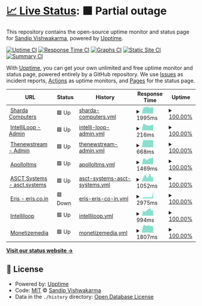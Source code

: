 # [📈 Live Status](https://demo.shardacomputers.xyz): <!--live status--> **🟧 Partial outage**

This repository contains the open-source uptime monitor and status page for [Sandip Vishwakarma](https://demo.shardacomputers.xyz), powered by [Upptime](https://github.com/upptime/upptime).

[![Uptime CI](https://github.com/Sandip-XDS/imedia/workflows/Uptime%20CI/badge.svg)](https://github.com/Sandip-XDS/imedia/actions?query=workflow%3A%22Uptime+CI%22)
[![Response Time CI](https://github.com/Sandip-XDS/imedia/workflows/Response%20Time%20CI/badge.svg)](https://github.com/Sandip-XDS/imedia/actions?query=workflow%3A%22Response+Time+CI%22)
[![Graphs CI](https://github.com/Sandip-XDS/imedia/workflows/Graphs%20CI/badge.svg)](https://github.com/Sandip-XDS/imedia/actions?query=workflow%3A%22Graphs+CI%22)
[![Static Site CI](https://github.com/Sandip-XDS/imedia/workflows/Static%20Site%20CI/badge.svg)](https://github.com/Sandip-XDS/imedia/actions?query=workflow%3A%22Static+Site+CI%22)
[![Summary CI](https://github.com/Sandip-XDS/imedia/workflows/Summary%20CI/badge.svg)](https://github.com/Sandip-XDS/imedia/actions?query=workflow%3A%22Summary+CI%22)

With [Upptime](https://upptime.js.org), you can get your own unlimited and free uptime monitor and status page, powered entirely by a GitHub repository. We use [Issues](https://github.com/Sandip-XDS/imedia/issues) as incident reports, [Actions](https://github.com/Sandip-XDS/imedia/actions) as uptime monitors, and [Pages](https://demo.shardacomputers.xyz) for the status page.

<!--start: status pages-->
<!-- This summary is generated by Upptime (https://github.com/upptime/upptime) -->
<!-- Do not edit this manually, your changes will be overwritten -->
<!-- prettier-ignore -->
| URL | Status | History | Response Time | Uptime |
| --- | ------ | ------- | ------------- | ------ |
| <img alt="" src="https://favicons.githubusercontent.com/www.shardacomputers.xyz" height="13"> [Sharda Computers](https://www.shardacomputers.xyz) | 🟩 Up | [sharda-computers.yml](https://github.com/Sandip-XDS/imedia/commits/HEAD/history/sharda-computers.yml) | <details><summary><img alt="Response time graph" src="./graphs/sharda-computers/response-time-week.png" height="20"> 1995ms</summary><br><a href="https://demo.shardacomputers.xyz/history/sharda-computers"><img alt="Response time 1935" src="https://img.shields.io/endpoint?url=https%3A%2F%2Fraw.githubusercontent.com%2FSandip-XDS%2Fimedia%2FHEAD%2Fapi%2Fsharda-computers%2Fresponse-time.json"></a><br><a href="https://demo.shardacomputers.xyz/history/sharda-computers"><img alt="24-hour response time 2018" src="https://img.shields.io/endpoint?url=https%3A%2F%2Fraw.githubusercontent.com%2FSandip-XDS%2Fimedia%2FHEAD%2Fapi%2Fsharda-computers%2Fresponse-time-day.json"></a><br><a href="https://demo.shardacomputers.xyz/history/sharda-computers"><img alt="7-day response time 1995" src="https://img.shields.io/endpoint?url=https%3A%2F%2Fraw.githubusercontent.com%2FSandip-XDS%2Fimedia%2FHEAD%2Fapi%2Fsharda-computers%2Fresponse-time-week.json"></a><br><a href="https://demo.shardacomputers.xyz/history/sharda-computers"><img alt="30-day response time 2706" src="https://img.shields.io/endpoint?url=https%3A%2F%2Fraw.githubusercontent.com%2FSandip-XDS%2Fimedia%2FHEAD%2Fapi%2Fsharda-computers%2Fresponse-time-month.json"></a><br><a href="https://demo.shardacomputers.xyz/history/sharda-computers"><img alt="1-year response time 1935" src="https://img.shields.io/endpoint?url=https%3A%2F%2Fraw.githubusercontent.com%2FSandip-XDS%2Fimedia%2FHEAD%2Fapi%2Fsharda-computers%2Fresponse-time-year.json"></a></details> | <details><summary><a href="https://demo.shardacomputers.xyz/history/sharda-computers">100.00%</a></summary><a href="https://demo.shardacomputers.xyz/history/sharda-computers"><img alt="All-time uptime 16.64%" src="https://img.shields.io/endpoint?url=https%3A%2F%2Fraw.githubusercontent.com%2FSandip-XDS%2Fimedia%2FHEAD%2Fapi%2Fsharda-computers%2Fuptime.json"></a><br><a href="https://demo.shardacomputers.xyz/history/sharda-computers"><img alt="24-hour uptime 100.00%" src="https://img.shields.io/endpoint?url=https%3A%2F%2Fraw.githubusercontent.com%2FSandip-XDS%2Fimedia%2FHEAD%2Fapi%2Fsharda-computers%2Fuptime-day.json"></a><br><a href="https://demo.shardacomputers.xyz/history/sharda-computers"><img alt="7-day uptime 100.00%" src="https://img.shields.io/endpoint?url=https%3A%2F%2Fraw.githubusercontent.com%2FSandip-XDS%2Fimedia%2FHEAD%2Fapi%2Fsharda-computers%2Fuptime-week.json"></a><br><a href="https://demo.shardacomputers.xyz/history/sharda-computers"><img alt="30-day uptime 43.59%" src="https://img.shields.io/endpoint?url=https%3A%2F%2Fraw.githubusercontent.com%2FSandip-XDS%2Fimedia%2FHEAD%2Fapi%2Fsharda-computers%2Fuptime-month.json"></a><br><a href="https://demo.shardacomputers.xyz/history/sharda-computers"><img alt="1-year uptime 16.64%" src="https://img.shields.io/endpoint?url=https%3A%2F%2Fraw.githubusercontent.com%2FSandip-XDS%2Fimedia%2FHEAD%2Fapi%2Fsharda-computers%2Fuptime-year.json"></a></details>
| <img alt="" src="https://favicons.githubusercontent.com/admin.intelliloop.app" height="13"> [IntelliLoop - Admin](https://admin.intelliloop.app) | 🟩 Up | [intelli-loop-admin.yml](https://github.com/Sandip-XDS/imedia/commits/HEAD/history/intelli-loop-admin.yml) | <details><summary><img alt="Response time graph" src="./graphs/intelli-loop-admin/response-time-week.png" height="20"> 216ms</summary><br><a href="https://demo.shardacomputers.xyz/history/intelli-loop-admin"><img alt="Response time 215" src="https://img.shields.io/endpoint?url=https%3A%2F%2Fraw.githubusercontent.com%2FSandip-XDS%2Fimedia%2FHEAD%2Fapi%2Fintelli-loop-admin%2Fresponse-time.json"></a><br><a href="https://demo.shardacomputers.xyz/history/intelli-loop-admin"><img alt="24-hour response time 247" src="https://img.shields.io/endpoint?url=https%3A%2F%2Fraw.githubusercontent.com%2FSandip-XDS%2Fimedia%2FHEAD%2Fapi%2Fintelli-loop-admin%2Fresponse-time-day.json"></a><br><a href="https://demo.shardacomputers.xyz/history/intelli-loop-admin"><img alt="7-day response time 216" src="https://img.shields.io/endpoint?url=https%3A%2F%2Fraw.githubusercontent.com%2FSandip-XDS%2Fimedia%2FHEAD%2Fapi%2Fintelli-loop-admin%2Fresponse-time-week.json"></a><br><a href="https://demo.shardacomputers.xyz/history/intelli-loop-admin"><img alt="30-day response time 212" src="https://img.shields.io/endpoint?url=https%3A%2F%2Fraw.githubusercontent.com%2FSandip-XDS%2Fimedia%2FHEAD%2Fapi%2Fintelli-loop-admin%2Fresponse-time-month.json"></a><br><a href="https://demo.shardacomputers.xyz/history/intelli-loop-admin"><img alt="1-year response time 215" src="https://img.shields.io/endpoint?url=https%3A%2F%2Fraw.githubusercontent.com%2FSandip-XDS%2Fimedia%2FHEAD%2Fapi%2Fintelli-loop-admin%2Fresponse-time-year.json"></a></details> | <details><summary><a href="https://demo.shardacomputers.xyz/history/intelli-loop-admin">100.00%</a></summary><a href="https://demo.shardacomputers.xyz/history/intelli-loop-admin"><img alt="All-time uptime 100.00%" src="https://img.shields.io/endpoint?url=https%3A%2F%2Fraw.githubusercontent.com%2FSandip-XDS%2Fimedia%2FHEAD%2Fapi%2Fintelli-loop-admin%2Fuptime.json"></a><br><a href="https://demo.shardacomputers.xyz/history/intelli-loop-admin"><img alt="24-hour uptime 100.00%" src="https://img.shields.io/endpoint?url=https%3A%2F%2Fraw.githubusercontent.com%2FSandip-XDS%2Fimedia%2FHEAD%2Fapi%2Fintelli-loop-admin%2Fuptime-day.json"></a><br><a href="https://demo.shardacomputers.xyz/history/intelli-loop-admin"><img alt="7-day uptime 100.00%" src="https://img.shields.io/endpoint?url=https%3A%2F%2Fraw.githubusercontent.com%2FSandip-XDS%2Fimedia%2FHEAD%2Fapi%2Fintelli-loop-admin%2Fuptime-week.json"></a><br><a href="https://demo.shardacomputers.xyz/history/intelli-loop-admin"><img alt="30-day uptime 100.00%" src="https://img.shields.io/endpoint?url=https%3A%2F%2Fraw.githubusercontent.com%2FSandip-XDS%2Fimedia%2FHEAD%2Fapi%2Fintelli-loop-admin%2Fuptime-month.json"></a><br><a href="https://demo.shardacomputers.xyz/history/intelli-loop-admin"><img alt="1-year uptime 100.00%" src="https://img.shields.io/endpoint?url=https%3A%2F%2Fraw.githubusercontent.com%2FSandip-XDS%2Fimedia%2FHEAD%2Fapi%2Fintelli-loop-admin%2Fuptime-year.json"></a></details>
| <img alt="" src="https://favicons.githubusercontent.com/admin.thenewstream.com" height="13"> [Thenewstream - Admin](http://admin.thenewstream.com) | 🟩 Up | [thenewstream-admin.yml](https://github.com/Sandip-XDS/imedia/commits/HEAD/history/thenewstream-admin.yml) | <details><summary><img alt="Response time graph" src="./graphs/thenewstream-admin/response-time-week.png" height="20"> 668ms</summary><br><a href="https://demo.shardacomputers.xyz/history/thenewstream-admin"><img alt="Response time 655" src="https://img.shields.io/endpoint?url=https%3A%2F%2Fraw.githubusercontent.com%2FSandip-XDS%2Fimedia%2FHEAD%2Fapi%2Fthenewstream-admin%2Fresponse-time.json"></a><br><a href="https://demo.shardacomputers.xyz/history/thenewstream-admin"><img alt="24-hour response time 653" src="https://img.shields.io/endpoint?url=https%3A%2F%2Fraw.githubusercontent.com%2FSandip-XDS%2Fimedia%2FHEAD%2Fapi%2Fthenewstream-admin%2Fresponse-time-day.json"></a><br><a href="https://demo.shardacomputers.xyz/history/thenewstream-admin"><img alt="7-day response time 668" src="https://img.shields.io/endpoint?url=https%3A%2F%2Fraw.githubusercontent.com%2FSandip-XDS%2Fimedia%2FHEAD%2Fapi%2Fthenewstream-admin%2Fresponse-time-week.json"></a><br><a href="https://demo.shardacomputers.xyz/history/thenewstream-admin"><img alt="30-day response time 671" src="https://img.shields.io/endpoint?url=https%3A%2F%2Fraw.githubusercontent.com%2FSandip-XDS%2Fimedia%2FHEAD%2Fapi%2Fthenewstream-admin%2Fresponse-time-month.json"></a><br><a href="https://demo.shardacomputers.xyz/history/thenewstream-admin"><img alt="1-year response time 655" src="https://img.shields.io/endpoint?url=https%3A%2F%2Fraw.githubusercontent.com%2FSandip-XDS%2Fimedia%2FHEAD%2Fapi%2Fthenewstream-admin%2Fresponse-time-year.json"></a></details> | <details><summary><a href="https://demo.shardacomputers.xyz/history/thenewstream-admin">100.00%</a></summary><a href="https://demo.shardacomputers.xyz/history/thenewstream-admin"><img alt="All-time uptime 99.57%" src="https://img.shields.io/endpoint?url=https%3A%2F%2Fraw.githubusercontent.com%2FSandip-XDS%2Fimedia%2FHEAD%2Fapi%2Fthenewstream-admin%2Fuptime.json"></a><br><a href="https://demo.shardacomputers.xyz/history/thenewstream-admin"><img alt="24-hour uptime 100.00%" src="https://img.shields.io/endpoint?url=https%3A%2F%2Fraw.githubusercontent.com%2FSandip-XDS%2Fimedia%2FHEAD%2Fapi%2Fthenewstream-admin%2Fuptime-day.json"></a><br><a href="https://demo.shardacomputers.xyz/history/thenewstream-admin"><img alt="7-day uptime 100.00%" src="https://img.shields.io/endpoint?url=https%3A%2F%2Fraw.githubusercontent.com%2FSandip-XDS%2Fimedia%2FHEAD%2Fapi%2Fthenewstream-admin%2Fuptime-week.json"></a><br><a href="https://demo.shardacomputers.xyz/history/thenewstream-admin"><img alt="30-day uptime 100.00%" src="https://img.shields.io/endpoint?url=https%3A%2F%2Fraw.githubusercontent.com%2FSandip-XDS%2Fimedia%2FHEAD%2Fapi%2Fthenewstream-admin%2Fuptime-month.json"></a><br><a href="https://demo.shardacomputers.xyz/history/thenewstream-admin"><img alt="1-year uptime 99.57%" src="https://img.shields.io/endpoint?url=https%3A%2F%2Fraw.githubusercontent.com%2FSandip-XDS%2Fimedia%2FHEAD%2Fapi%2Fthenewstream-admin%2Fuptime-year.json"></a></details>
| <img alt="" src="https://favicons.githubusercontent.com/apolloltms.com" height="13"> [Apolloltms](http://apolloltms.com) | 🟩 Up | [apolloltms.yml](https://github.com/Sandip-XDS/imedia/commits/HEAD/history/apolloltms.yml) | <details><summary><img alt="Response time graph" src="./graphs/apolloltms/response-time-week.png" height="20"> 1469ms</summary><br><a href="https://demo.shardacomputers.xyz/history/apolloltms"><img alt="Response time 2125" src="https://img.shields.io/endpoint?url=https%3A%2F%2Fraw.githubusercontent.com%2FSandip-XDS%2Fimedia%2FHEAD%2Fapi%2Fapolloltms%2Fresponse-time.json"></a><br><a href="https://demo.shardacomputers.xyz/history/apolloltms"><img alt="24-hour response time 1923" src="https://img.shields.io/endpoint?url=https%3A%2F%2Fraw.githubusercontent.com%2FSandip-XDS%2Fimedia%2FHEAD%2Fapi%2Fapolloltms%2Fresponse-time-day.json"></a><br><a href="https://demo.shardacomputers.xyz/history/apolloltms"><img alt="7-day response time 1469" src="https://img.shields.io/endpoint?url=https%3A%2F%2Fraw.githubusercontent.com%2FSandip-XDS%2Fimedia%2FHEAD%2Fapi%2Fapolloltms%2Fresponse-time-week.json"></a><br><a href="https://demo.shardacomputers.xyz/history/apolloltms"><img alt="30-day response time 1219" src="https://img.shields.io/endpoint?url=https%3A%2F%2Fraw.githubusercontent.com%2FSandip-XDS%2Fimedia%2FHEAD%2Fapi%2Fapolloltms%2Fresponse-time-month.json"></a><br><a href="https://demo.shardacomputers.xyz/history/apolloltms"><img alt="1-year response time 2125" src="https://img.shields.io/endpoint?url=https%3A%2F%2Fraw.githubusercontent.com%2FSandip-XDS%2Fimedia%2FHEAD%2Fapi%2Fapolloltms%2Fresponse-time-year.json"></a></details> | <details><summary><a href="https://demo.shardacomputers.xyz/history/apolloltms">100.00%</a></summary><a href="https://demo.shardacomputers.xyz/history/apolloltms"><img alt="All-time uptime 99.94%" src="https://img.shields.io/endpoint?url=https%3A%2F%2Fraw.githubusercontent.com%2FSandip-XDS%2Fimedia%2FHEAD%2Fapi%2Fapolloltms%2Fuptime.json"></a><br><a href="https://demo.shardacomputers.xyz/history/apolloltms"><img alt="24-hour uptime 100.00%" src="https://img.shields.io/endpoint?url=https%3A%2F%2Fraw.githubusercontent.com%2FSandip-XDS%2Fimedia%2FHEAD%2Fapi%2Fapolloltms%2Fuptime-day.json"></a><br><a href="https://demo.shardacomputers.xyz/history/apolloltms"><img alt="7-day uptime 100.00%" src="https://img.shields.io/endpoint?url=https%3A%2F%2Fraw.githubusercontent.com%2FSandip-XDS%2Fimedia%2FHEAD%2Fapi%2Fapolloltms%2Fuptime-week.json"></a><br><a href="https://demo.shardacomputers.xyz/history/apolloltms"><img alt="30-day uptime 100.00%" src="https://img.shields.io/endpoint?url=https%3A%2F%2Fraw.githubusercontent.com%2FSandip-XDS%2Fimedia%2FHEAD%2Fapi%2Fapolloltms%2Fuptime-month.json"></a><br><a href="https://demo.shardacomputers.xyz/history/apolloltms"><img alt="1-year uptime 99.94%" src="https://img.shields.io/endpoint?url=https%3A%2F%2Fraw.githubusercontent.com%2FSandip-XDS%2Fimedia%2FHEAD%2Fapi%2Fapolloltms%2Fuptime-year.json"></a></details>
| <img alt="" src="https://favicons.githubusercontent.com/asct.systems" height="13"> [ASCT Systems - asct.systems](http://asct.systems) | 🟩 Up | [asct-systems-asct-systems.yml](https://github.com/Sandip-XDS/imedia/commits/HEAD/history/asct-systems-asct-systems.yml) | <details><summary><img alt="Response time graph" src="./graphs/asct-systems-asct-systems/response-time-week.png" height="20"> 1052ms</summary><br><a href="https://demo.shardacomputers.xyz/history/asct-systems-asct-systems"><img alt="Response time 1553" src="https://img.shields.io/endpoint?url=https%3A%2F%2Fraw.githubusercontent.com%2FSandip-XDS%2Fimedia%2FHEAD%2Fapi%2Fasct-systems-asct-systems%2Fresponse-time.json"></a><br><a href="https://demo.shardacomputers.xyz/history/asct-systems-asct-systems"><img alt="24-hour response time 843" src="https://img.shields.io/endpoint?url=https%3A%2F%2Fraw.githubusercontent.com%2FSandip-XDS%2Fimedia%2FHEAD%2Fapi%2Fasct-systems-asct-systems%2Fresponse-time-day.json"></a><br><a href="https://demo.shardacomputers.xyz/history/asct-systems-asct-systems"><img alt="7-day response time 1052" src="https://img.shields.io/endpoint?url=https%3A%2F%2Fraw.githubusercontent.com%2FSandip-XDS%2Fimedia%2FHEAD%2Fapi%2Fasct-systems-asct-systems%2Fresponse-time-week.json"></a><br><a href="https://demo.shardacomputers.xyz/history/asct-systems-asct-systems"><img alt="30-day response time 1144" src="https://img.shields.io/endpoint?url=https%3A%2F%2Fraw.githubusercontent.com%2FSandip-XDS%2Fimedia%2FHEAD%2Fapi%2Fasct-systems-asct-systems%2Fresponse-time-month.json"></a><br><a href="https://demo.shardacomputers.xyz/history/asct-systems-asct-systems"><img alt="1-year response time 1553" src="https://img.shields.io/endpoint?url=https%3A%2F%2Fraw.githubusercontent.com%2FSandip-XDS%2Fimedia%2FHEAD%2Fapi%2Fasct-systems-asct-systems%2Fresponse-time-year.json"></a></details> | <details><summary><a href="https://demo.shardacomputers.xyz/history/asct-systems-asct-systems">100.00%</a></summary><a href="https://demo.shardacomputers.xyz/history/asct-systems-asct-systems"><img alt="All-time uptime 99.96%" src="https://img.shields.io/endpoint?url=https%3A%2F%2Fraw.githubusercontent.com%2FSandip-XDS%2Fimedia%2FHEAD%2Fapi%2Fasct-systems-asct-systems%2Fuptime.json"></a><br><a href="https://demo.shardacomputers.xyz/history/asct-systems-asct-systems"><img alt="24-hour uptime 100.00%" src="https://img.shields.io/endpoint?url=https%3A%2F%2Fraw.githubusercontent.com%2FSandip-XDS%2Fimedia%2FHEAD%2Fapi%2Fasct-systems-asct-systems%2Fuptime-day.json"></a><br><a href="https://demo.shardacomputers.xyz/history/asct-systems-asct-systems"><img alt="7-day uptime 100.00%" src="https://img.shields.io/endpoint?url=https%3A%2F%2Fraw.githubusercontent.com%2FSandip-XDS%2Fimedia%2FHEAD%2Fapi%2Fasct-systems-asct-systems%2Fuptime-week.json"></a><br><a href="https://demo.shardacomputers.xyz/history/asct-systems-asct-systems"><img alt="30-day uptime 100.00%" src="https://img.shields.io/endpoint?url=https%3A%2F%2Fraw.githubusercontent.com%2FSandip-XDS%2Fimedia%2FHEAD%2Fapi%2Fasct-systems-asct-systems%2Fuptime-month.json"></a><br><a href="https://demo.shardacomputers.xyz/history/asct-systems-asct-systems"><img alt="1-year uptime 99.96%" src="https://img.shields.io/endpoint?url=https%3A%2F%2Fraw.githubusercontent.com%2FSandip-XDS%2Fimedia%2FHEAD%2Fapi%2Fasct-systems-asct-systems%2Fuptime-year.json"></a></details>
| <img alt="" src="https://favicons.githubusercontent.com/eris.co.in" height="13"> [Eris - eris.co.in](https://eris.co.in) | 🟥 Down | [eris-eris-co-in.yml](https://github.com/Sandip-XDS/imedia/commits/HEAD/history/eris-eris-co-in.yml) | <details><summary><img alt="Response time graph" src="./graphs/eris-eris-co-in/response-time-week.png" height="20"> 2975ms</summary><br><a href="https://demo.shardacomputers.xyz/history/eris-eris-co-in"><img alt="Response time 1962" src="https://img.shields.io/endpoint?url=https%3A%2F%2Fraw.githubusercontent.com%2FSandip-XDS%2Fimedia%2FHEAD%2Fapi%2Feris-eris-co-in%2Fresponse-time.json"></a><br><a href="https://demo.shardacomputers.xyz/history/eris-eris-co-in"><img alt="24-hour response time 11068" src="https://img.shields.io/endpoint?url=https%3A%2F%2Fraw.githubusercontent.com%2FSandip-XDS%2Fimedia%2FHEAD%2Fapi%2Feris-eris-co-in%2Fresponse-time-day.json"></a><br><a href="https://demo.shardacomputers.xyz/history/eris-eris-co-in"><img alt="7-day response time 2975" src="https://img.shields.io/endpoint?url=https%3A%2F%2Fraw.githubusercontent.com%2FSandip-XDS%2Fimedia%2FHEAD%2Fapi%2Feris-eris-co-in%2Fresponse-time-week.json"></a><br><a href="https://demo.shardacomputers.xyz/history/eris-eris-co-in"><img alt="30-day response time 2083" src="https://img.shields.io/endpoint?url=https%3A%2F%2Fraw.githubusercontent.com%2FSandip-XDS%2Fimedia%2FHEAD%2Fapi%2Feris-eris-co-in%2Fresponse-time-month.json"></a><br><a href="https://demo.shardacomputers.xyz/history/eris-eris-co-in"><img alt="1-year response time 1962" src="https://img.shields.io/endpoint?url=https%3A%2F%2Fraw.githubusercontent.com%2FSandip-XDS%2Fimedia%2FHEAD%2Fapi%2Feris-eris-co-in%2Fresponse-time-year.json"></a></details> | <details><summary><a href="https://demo.shardacomputers.xyz/history/eris-eris-co-in">100.00%</a></summary><a href="https://demo.shardacomputers.xyz/history/eris-eris-co-in"><img alt="All-time uptime 99.86%" src="https://img.shields.io/endpoint?url=https%3A%2F%2Fraw.githubusercontent.com%2FSandip-XDS%2Fimedia%2FHEAD%2Fapi%2Feris-eris-co-in%2Fuptime.json"></a><br><a href="https://demo.shardacomputers.xyz/history/eris-eris-co-in"><img alt="24-hour uptime 99.99%" src="https://img.shields.io/endpoint?url=https%3A%2F%2Fraw.githubusercontent.com%2FSandip-XDS%2Fimedia%2FHEAD%2Fapi%2Feris-eris-co-in%2Fuptime-day.json"></a><br><a href="https://demo.shardacomputers.xyz/history/eris-eris-co-in"><img alt="7-day uptime 100.00%" src="https://img.shields.io/endpoint?url=https%3A%2F%2Fraw.githubusercontent.com%2FSandip-XDS%2Fimedia%2FHEAD%2Fapi%2Feris-eris-co-in%2Fuptime-week.json"></a><br><a href="https://demo.shardacomputers.xyz/history/eris-eris-co-in"><img alt="30-day uptime 99.85%" src="https://img.shields.io/endpoint?url=https%3A%2F%2Fraw.githubusercontent.com%2FSandip-XDS%2Fimedia%2FHEAD%2Fapi%2Feris-eris-co-in%2Fuptime-month.json"></a><br><a href="https://demo.shardacomputers.xyz/history/eris-eris-co-in"><img alt="1-year uptime 99.86%" src="https://img.shields.io/endpoint?url=https%3A%2F%2Fraw.githubusercontent.com%2FSandip-XDS%2Fimedia%2FHEAD%2Fapi%2Feris-eris-co-in%2Fuptime-year.json"></a></details>
| <img alt="" src="https://favicons.githubusercontent.com/www.intelliloop.app" height="13"> [Intelliloop](https://www.intelliloop.app) | 🟩 Up | [intelliloop.yml](https://github.com/Sandip-XDS/imedia/commits/HEAD/history/intelliloop.yml) | <details><summary><img alt="Response time graph" src="./graphs/intelliloop/response-time-week.png" height="20"> 994ms</summary><br><a href="https://demo.shardacomputers.xyz/history/intelliloop"><img alt="Response time 1538" src="https://img.shields.io/endpoint?url=https%3A%2F%2Fraw.githubusercontent.com%2FSandip-XDS%2Fimedia%2FHEAD%2Fapi%2Fintelliloop%2Fresponse-time.json"></a><br><a href="https://demo.shardacomputers.xyz/history/intelliloop"><img alt="24-hour response time 995" src="https://img.shields.io/endpoint?url=https%3A%2F%2Fraw.githubusercontent.com%2FSandip-XDS%2Fimedia%2FHEAD%2Fapi%2Fintelliloop%2Fresponse-time-day.json"></a><br><a href="https://demo.shardacomputers.xyz/history/intelliloop"><img alt="7-day response time 994" src="https://img.shields.io/endpoint?url=https%3A%2F%2Fraw.githubusercontent.com%2FSandip-XDS%2Fimedia%2FHEAD%2Fapi%2Fintelliloop%2Fresponse-time-week.json"></a><br><a href="https://demo.shardacomputers.xyz/history/intelliloop"><img alt="30-day response time 964" src="https://img.shields.io/endpoint?url=https%3A%2F%2Fraw.githubusercontent.com%2FSandip-XDS%2Fimedia%2FHEAD%2Fapi%2Fintelliloop%2Fresponse-time-month.json"></a><br><a href="https://demo.shardacomputers.xyz/history/intelliloop"><img alt="1-year response time 1538" src="https://img.shields.io/endpoint?url=https%3A%2F%2Fraw.githubusercontent.com%2FSandip-XDS%2Fimedia%2FHEAD%2Fapi%2Fintelliloop%2Fresponse-time-year.json"></a></details> | <details><summary><a href="https://demo.shardacomputers.xyz/history/intelliloop">100.00%</a></summary><a href="https://demo.shardacomputers.xyz/history/intelliloop"><img alt="All-time uptime 99.80%" src="https://img.shields.io/endpoint?url=https%3A%2F%2Fraw.githubusercontent.com%2FSandip-XDS%2Fimedia%2FHEAD%2Fapi%2Fintelliloop%2Fuptime.json"></a><br><a href="https://demo.shardacomputers.xyz/history/intelliloop"><img alt="24-hour uptime 100.00%" src="https://img.shields.io/endpoint?url=https%3A%2F%2Fraw.githubusercontent.com%2FSandip-XDS%2Fimedia%2FHEAD%2Fapi%2Fintelliloop%2Fuptime-day.json"></a><br><a href="https://demo.shardacomputers.xyz/history/intelliloop"><img alt="7-day uptime 100.00%" src="https://img.shields.io/endpoint?url=https%3A%2F%2Fraw.githubusercontent.com%2FSandip-XDS%2Fimedia%2FHEAD%2Fapi%2Fintelliloop%2Fuptime-week.json"></a><br><a href="https://demo.shardacomputers.xyz/history/intelliloop"><img alt="30-day uptime 100.00%" src="https://img.shields.io/endpoint?url=https%3A%2F%2Fraw.githubusercontent.com%2FSandip-XDS%2Fimedia%2FHEAD%2Fapi%2Fintelliloop%2Fuptime-month.json"></a><br><a href="https://demo.shardacomputers.xyz/history/intelliloop"><img alt="1-year uptime 99.80%" src="https://img.shields.io/endpoint?url=https%3A%2F%2Fraw.githubusercontent.com%2FSandip-XDS%2Fimedia%2FHEAD%2Fapi%2Fintelliloop%2Fuptime-year.json"></a></details>
| <img alt="" src="https://favicons.githubusercontent.com/monetizemedia.com" height="13"> [Monetizemedia](http://monetizemedia.com) | 🟩 Up | [monetizemedia.yml](https://github.com/Sandip-XDS/imedia/commits/HEAD/history/monetizemedia.yml) | <details><summary><img alt="Response time graph" src="./graphs/monetizemedia/response-time-week.png" height="20"> 1807ms</summary><br><a href="https://demo.shardacomputers.xyz/history/monetizemedia"><img alt="Response time 1942" src="https://img.shields.io/endpoint?url=https%3A%2F%2Fraw.githubusercontent.com%2FSandip-XDS%2Fimedia%2FHEAD%2Fapi%2Fmonetizemedia%2Fresponse-time.json"></a><br><a href="https://demo.shardacomputers.xyz/history/monetizemedia"><img alt="24-hour response time 1599" src="https://img.shields.io/endpoint?url=https%3A%2F%2Fraw.githubusercontent.com%2FSandip-XDS%2Fimedia%2FHEAD%2Fapi%2Fmonetizemedia%2Fresponse-time-day.json"></a><br><a href="https://demo.shardacomputers.xyz/history/monetizemedia"><img alt="7-day response time 1807" src="https://img.shields.io/endpoint?url=https%3A%2F%2Fraw.githubusercontent.com%2FSandip-XDS%2Fimedia%2FHEAD%2Fapi%2Fmonetizemedia%2Fresponse-time-week.json"></a><br><a href="https://demo.shardacomputers.xyz/history/monetizemedia"><img alt="30-day response time 1732" src="https://img.shields.io/endpoint?url=https%3A%2F%2Fraw.githubusercontent.com%2FSandip-XDS%2Fimedia%2FHEAD%2Fapi%2Fmonetizemedia%2Fresponse-time-month.json"></a><br><a href="https://demo.shardacomputers.xyz/history/monetizemedia"><img alt="1-year response time 1942" src="https://img.shields.io/endpoint?url=https%3A%2F%2Fraw.githubusercontent.com%2FSandip-XDS%2Fimedia%2FHEAD%2Fapi%2Fmonetizemedia%2Fresponse-time-year.json"></a></details> | <details><summary><a href="https://demo.shardacomputers.xyz/history/monetizemedia">100.00%</a></summary><a href="https://demo.shardacomputers.xyz/history/monetizemedia"><img alt="All-time uptime 99.75%" src="https://img.shields.io/endpoint?url=https%3A%2F%2Fraw.githubusercontent.com%2FSandip-XDS%2Fimedia%2FHEAD%2Fapi%2Fmonetizemedia%2Fuptime.json"></a><br><a href="https://demo.shardacomputers.xyz/history/monetizemedia"><img alt="24-hour uptime 100.00%" src="https://img.shields.io/endpoint?url=https%3A%2F%2Fraw.githubusercontent.com%2FSandip-XDS%2Fimedia%2FHEAD%2Fapi%2Fmonetizemedia%2Fuptime-day.json"></a><br><a href="https://demo.shardacomputers.xyz/history/monetizemedia"><img alt="7-day uptime 100.00%" src="https://img.shields.io/endpoint?url=https%3A%2F%2Fraw.githubusercontent.com%2FSandip-XDS%2Fimedia%2FHEAD%2Fapi%2Fmonetizemedia%2Fuptime-week.json"></a><br><a href="https://demo.shardacomputers.xyz/history/monetizemedia"><img alt="30-day uptime 99.88%" src="https://img.shields.io/endpoint?url=https%3A%2F%2Fraw.githubusercontent.com%2FSandip-XDS%2Fimedia%2FHEAD%2Fapi%2Fmonetizemedia%2Fuptime-month.json"></a><br><a href="https://demo.shardacomputers.xyz/history/monetizemedia"><img alt="1-year uptime 99.75%" src="https://img.shields.io/endpoint?url=https%3A%2F%2Fraw.githubusercontent.com%2FSandip-XDS%2Fimedia%2FHEAD%2Fapi%2Fmonetizemedia%2Fuptime-year.json"></a></details>

<!--end: status pages-->

[**Visit our status website →**](https://demo.shardacomputers.xyz)

## 📄 License

- Powered by: [Upptime](https://github.com/upptime/upptime)
- Code: [MIT](./LICENSE) © [Sandip Vishwakarma](https://demo.shardacomputers.xyz)
- Data in the `./history` directory: [Open Database License](https://opendatacommons.org/licenses/odbl/1-0/)
